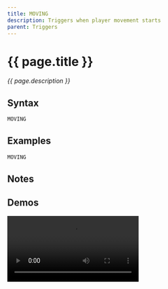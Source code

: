 ```yaml
---
title: MOVING
description: Triggers when player movement starts
parent: Triggers
---
```


# {{ page.title }}

_{{ page.description }}_

## Syntax

```java
MOVING    


```

## Examples

```java
MOVING
```

## Notes


## Demos

![](https://i.imgur.com/iYLiCg4.mp4)

